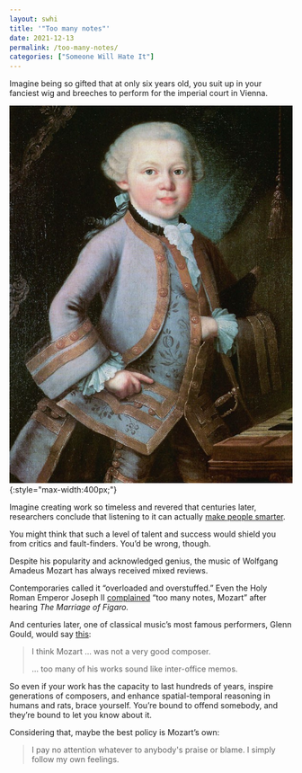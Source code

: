 ```yaml
---
layout: swhi
title: '"Too many notes"'
date: 2021-12-13
permalink: /too-many-notes/
categories: ["Someone Will Hate It"]
---
```


Imagine being so gifted that at only six years old, you suit up in your fanciest wig and breeches to perform for the imperial court in Vienna.

![The six-year-old Mozart in a gala dress given to him in 1762 at the Imperial Court in Vienna.](/images/mozart.jpg){:style="max-width:400px;"}

Imagine creating work so timeless and revered that centuries later, researchers conclude that listening to it can actually [make people smarter](https://www.ncbi.nlm.nih.gov/pmc/articles/PMC1281386/).

You might think that such a level of talent and success would shield you from critics and fault-finders. You’d be wrong, though.

Despite his popularity and acknowledged genius, the music of Wolfgang Amadeus Mozart has always received mixed reviews.

Contemporaries called it “overloaded and overstuffed.” Even the Holy Roman Emperor Joseph II [complained](https://www.cambridge.org/core/books/abs/crafty-art-of-opera/too-many-notes/A00D42E5F362E147362F718CF4F6747F) “too many notes, Mozart” after hearing _The Marriage of Figaro._

And centuries later, one of classical music’s most famous performers, Glenn Gould, would say [this](http://www.glenngould.tv/2020/09/28/how-mozart-became-a-bad-composer-from-glenngould-magazine-by-kevin-bazzana/):

> I think Mozart … was not a very good composer.
>
> … too many of his works sound like inter-office memos.

So even if your work has the capacity to last hundreds of years, inspire generations of composers, and enhance spatial-temporal reasoning in humans and rats, brace yourself. You’re bound to offend somebody, and they’re bound to let you know about it.

Considering that, maybe the best policy is Mozart’s own:

> I pay no attention whatever to anybody's praise or blame. I simply follow my own feelings.

